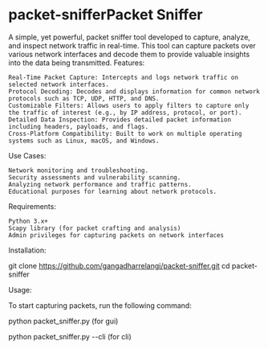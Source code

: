 # packet-snifferPacket Sniffer

A simple, yet powerful, packet sniffer tool developed to capture, analyze, and inspect network traffic in real-time. This tool can capture packets over various network interfaces and decode them to provide valuable insights into the data being transmitted.
Features:

    Real-Time Packet Capture: Intercepts and logs network traffic on selected network interfaces.
    Protocol Decoding: Decodes and displays information for common network protocols such as TCP, UDP, HTTP, and DNS.
    Customizable Filters: Allows users to apply filters to capture only the traffic of interest (e.g., by IP address, protocol, or port).
    Detailed Data Inspection: Provides detailed packet information including headers, payloads, and flags.
    Cross-Platform Compatibility: Built to work on multiple operating systems such as Linux, macOS, and Windows.

Use Cases:

    Network monitoring and troubleshooting.
    Security assessments and vulnerability scanning.
    Analyzing network performance and traffic patterns.
    Educational purposes for learning about network protocols.

Requirements:

    Python 3.x+
    Scapy library (for packet crafting and analysis)
    Admin privileges for capturing packets on network interfaces

Installation:

git clone https://github.com/gangadharrelangi/packet-sniffer.git
cd packet-sniffer

Usage:

To start capturing packets, run the following command:

python packet_sniffer.py (for gui)

python packet_sniffer.py --cli (for cli)
